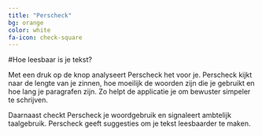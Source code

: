 ```yaml
---
title: "Perscheck"
bg: orange
color: white
fa-icon: check-square
---
```

#Hoe leesbaar is je tekst?

Met een druk op de knop analyseert Perscheck het voor je. Perscheck kijkt naar de lengte van je zinnen, hoe moeilijk de woorden zijn die je gebruikt en hoe lang je paragrafen zijn. Zo helpt de applicatie je om bewuster simpeler te schrijven.


Daarnaast checkt Perscheck je woordgebruik en signaleert ambtelijk taalgebruik. Perscheck geeft suggesties om je tekst leesbaarder te maken.
